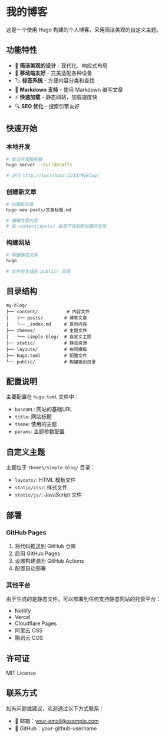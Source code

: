 # 我的博客

这是一个使用 Hugo 构建的个人博客，采用简洁美观的自定义主题。

## 功能特性

- 🎨 **简洁美观的设计** - 现代化、响应式布局
- 📱 **移动端友好** - 完美适配各种设备
- 🏷️ **标签系统** - 方便内容分类和查找
- 📝 **Markdown 支持** - 使用 Markdown 编写文章
- ⚡ **快速加载** - 静态网站，加载速度快
- 🔍 **SEO 优化** - 搜索引擎友好

## 快速开始

### 本地开发

```bash
# 启动开发服务器
hugo server --buildDrafts

# 访问 http://localhost:1313/MyBlog/
```

### 创建新文章

```bash
# 创建新文章
hugo new posts/文章标题.md

# 编辑文章内容
# 在 content/posts/ 目录下找到新创建的文件
```

### 构建网站

```bash
# 构建静态文件
hugo

# 文件将生成在 public/ 目录
```

## 目录结构

```
my-blog/
├── content/           # 内容文件
│   ├── posts/        # 博客文章
│   └── _index.md     # 首页内容
├── themes/           # 主题文件
│   └── simple-blog/  # 自定义主题
├── static/           # 静态资源
├── layouts/          # 布局模板
├── hugo.toml         # 配置文件
└── public/           # 构建输出目录
```

## 配置说明

主要配置在 `hugo.toml` 文件中：

- `baseURL`: 网站的基础URL
- `title`: 网站标题
- `theme`: 使用的主题
- `params`: 主题参数配置

## 自定义主题

主题位于 `themes/simple-blog/` 目录：

- `layouts/`: HTML 模板文件
- `static/css/`: 样式文件
- `static/js/`: JavaScript 文件

## 部署

### GitHub Pages

1. 将代码推送到 GitHub 仓库
2. 启用 GitHub Pages
3. 设置构建源为 GitHub Actions
4. 配置自动部署

### 其他平台

由于生成的是静态文件，可以部署到任何支持静态网站的托管平台：
- Netlify
- Vercel
- Cloudflare Pages
- 阿里云 OSS
- 腾讯云 COS

## 许可证

MIT License

## 联系方式

如有问题或建议，欢迎通过以下方式联系：

- 📧 邮箱：your-email@example.com
- 🐙 GitHub：your-github-username
